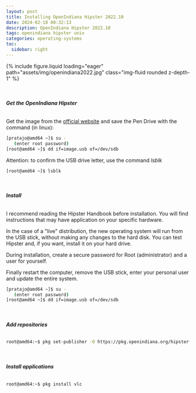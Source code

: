```yaml
---
layout: post
title: Installing OpenIndiana Hipster 2022.10
date: 2024-02-18 00:32:13
description: OpenIndiana Hipster 2022.10
tags: openindiana hipster unix
categories: operating-systems
toc:
  sidebar: right
---
```


<div class="row mt-3">
    <div class="col-sm mt-3 mt-md-0">
        {% include figure.liquid loading="eager" path="assets/img/openindiana2022.jpg" class="img-fluid rounded z-depth-1" %}
    </div>
</div>

&nbsp;

###### **Get the OpenIndiana Hipster**

Get the image from the [official website](https://www.openindiana.org/downloads/) and save the Pen Drive with the command (in linux):

```bash
[pratajo@amd64 ~]$ su -
   (enter root password)
[root@amd64 ~]$ dd if=image.usb of=/dev/sdb
```

Attention: to confirm the USB drive letter, use the command _lsblk_

```bash
[root@amd64 ~]$ lsblk
```

&nbsp;

###### **Install**

I recommend reading the Hipster Handbook before installation. You will find instructions that may have application on your specific hardware.

In the case of a "live" distribution, the new operating system will run from the USB stick, without making any changes to the hard disk. You can test Hipster and, if you want, install it on your hard drive.

During installation, create a secure password for Root (administrator) and a user for yourself.

Finally restart the computer, remove the USB stick, enter your personal user and update the entire system.

```bash
[pratajo@amd64 ~]$ su -
   (enter root password)
[root@amd64 ~]$ dd if=image.usb of=/dev/sdb
```

&nbsp;

###### **Add repositories**

```bash
root@amd64:~$ pkg set-publisher -O https://pkg.openindiana.org/hipster-encumbered hipster-encumbered
```

&nbsp;

###### **Install applications**

```bash
root@amd64:~$ pkg install vlc
```

&nbsp;

<script src="https://giscus.app/client.js"
        data-repo="pratajo/pratajo.github.io"
        data-repo-id="R_kgDONl93Sw"
        data-category="Comments"
        data-category-id="DIC_kwDONl93S84Cl7yv"
        data-mapping="title"
        data-strict="1"
        data-reactions-enabled="1"
        data-emit-metadata="0"
        data-input-position="bottom"
        data-theme="preferred_color_scheme"
        data-lang="en"
        crossorigin="anonymous"
        async>
</script>
